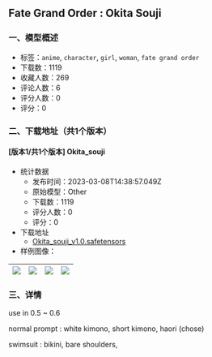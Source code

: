 ## Fate Grand Order : Okita Souji
### 一、模型概述

- 标签：`anime`, `character`, `girl`, `woman`, `fate grand order`
- 下载数：1119
- 收藏人数：269
- 评论人数：6
- 评分人数：0
- 评分：0

### 二、下载地址（共1个版本）

#### [版本1/共1个版本] Okita_souji

- 统计数据
  - 发布时间：2023-03-08T14:38:57.049Z
  - 原始模型：Other
  - 下载数：1119
  - 评分人数：0
  - 评分：0
- 下载地址
  - [Okita_souji_v1.0.safetensors](https://civitai.com/api/download/models/20293)
- 样例图像：

| <img src="https://image.civitai.com/xG1nkqKTMzGDvpLrqFT7WA/eef323d6-4892-4f77-f150-7f0dd962fa00/width=450/214734.jpeg" /> | <img src="https://image.civitai.com/xG1nkqKTMzGDvpLrqFT7WA/36514a26-af8e-407a-7d65-0add52784700/width=450/214751.jpeg" /> | <img src="https://image.civitai.com/xG1nkqKTMzGDvpLrqFT7WA/4cccf190-f89d-4402-6e61-3310903d5100/width=450/214750.jpeg" /> | <img src="https://image.civitai.com/xG1nkqKTMzGDvpLrqFT7WA/dfb71fdb-bcfe-4216-6250-80cb62bf6e00/width=450/214749.jpeg" /> |
| ---- | ---- | ---- | ---- |


### 三、详情
<p>use in 0.5 ~ 0.6</p><p></p><p>normal prompt : white kimono, short kimono, haori (chose)</p><p></p><p>swimsuit : bikini, bare shoulders,</p>